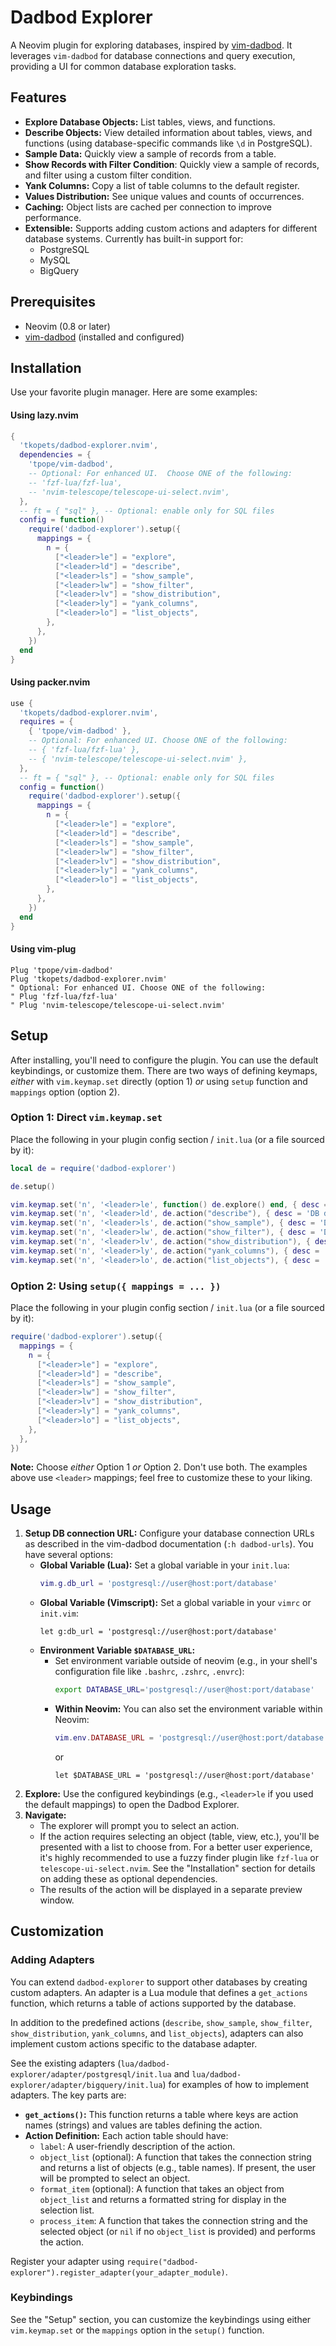 # Dadbod Explorer

A Neovim plugin for exploring databases, inspired by [vim-dadbod](https://github.com/tpope/vim-dadbod).
It leverages `vim-dadbod` for database connections and query execution, providing a UI for common database exploration tasks.

## Features

* **Explore Database Objects:** List tables, views, and functions.
* **Describe Objects:** View detailed information about tables, views, and functions (using database-specific commands like `\d` in PostgreSQL).
* **Sample Data:** Quickly view a sample of records from a table.
* **Show Records with Filter Condition**: Quickly view a sample of records, and filter using a custom filter condition.
* **Yank Columns:** Copy a list of table columns to the default register.
* **Values Distribution:** See unique values and counts of occurrences.
* **Caching:** Object lists are cached per connection to improve performance.
* **Extensible:** Supports adding custom actions and adapters for different database systems. Currently has built-in support for:
    * PostgreSQL
    * MySQL
    * BigQuery

## Prerequisites

* Neovim (0.8 or later)
* [vim-dadbod](https://github.com/tpope/vim-dadbod) (installed and configured)

## Installation

Use your favorite plugin manager.
Here are some examples:

#### Using lazy.nvim
```lua
{
  'tkopets/dadbod-explorer.nvim',
  dependencies = {
    'tpope/vim-dadbod',
    -- Optional: For enhanced UI.  Choose ONE of the following:
    -- 'fzf-lua/fzf-lua',
    -- 'nvim-telescope/telescope-ui-select.nvim',
  },
  -- ft = { "sql" }, -- Optional: enable only for SQL files
  config = function()
    require('dadbod-explorer').setup({
      mappings = {
        n = {
          ["<leader>le"] = "explore",
          ["<leader>ld"] = "describe",
          ["<leader>ls"] = "show_sample",
          ["<leader>lw"] = "show_filter",
          ["<leader>lv"] = "show_distribution",
          ["<leader>ly"] = "yank_columns",
          ["<leader>lo"] = "list_objects",
        },
      },
    })
  end
}
```

#### Using packer.nvim
```lua
use {
  'tkopets/dadbod-explorer.nvim',
  requires = {
    { 'tpope/vim-dadbod' },
    -- Optional: For enhanced UI. Choose ONE of the following:
    -- { 'fzf-lua/fzf-lua' },
    -- { 'nvim-telescope/telescope-ui-select.nvim' },
  },
  -- ft = { "sql" }, -- Optional: enable only for SQL files
  config = function()
    require('dadbod-explorer').setup({
      mappings = {
        n = {
          ["<leader>le"] = "explore",
          ["<leader>ld"] = "describe",
          ["<leader>ls"] = "show_sample",
          ["<leader>lw"] = "show_filter",
          ["<leader>lv"] = "show_distribution",
          ["<leader>ly"] = "yank_columns",
          ["<leader>lo"] = "list_objects",
        },
      },
    })
  end
}
```

#### Using vim-plug
```vim
Plug 'tpope/vim-dadbod'
Plug 'tkopets/dadbod-explorer.nvim'
" Optional: For enhanced UI. Choose ONE of the following:
" Plug 'fzf-lua/fzf-lua'
" Plug 'nvim-telescope/telescope-ui-select.nvim'
```

## Setup

After installing, you'll need to configure the plugin.
You can use the default keybindings, or customize them.
There are two ways of defining keymaps, *either* with `vim.keymap.set` directly (option 1) *or* using `setup` function and `mappings` option (option 2).

### Option 1: Direct `vim.keymap.set`

Place the following in your plugin config section / `init.lua` (or a file sourced by it):
```lua
local de = require('dadbod-explorer')

de.setup()

vim.keymap.set('n', '<leader>le', function() de.explore() end, { desc = 'DB explore' })
vim.keymap.set('n', '<leader>ld', de.action("describe"), { desc = 'DB describe object' })
vim.keymap.set('n', '<leader>ls', de.action("show_sample"), { desc = 'DB show sample records' })
vim.keymap.set('n', '<leader>lw', de.action("show_filter"), { desc = 'DB show records with filter' })
vim.keymap.set('n', '<leader>lv', de.action("show_distribution"), { desc = 'DB values distribution' })
vim.keymap.set('n', '<leader>ly', de.action("yank_columns"), { desc = 'DB yank columns' })
vim.keymap.set('n', '<leader>lo', de.action("list_objects"), { desc = 'DB list objects' })
```

### Option 2: Using `setup({ mappings = ... })`

Place the following in your plugin config section / `init.lua` (or a file sourced by it):
```lua
require('dadbod-explorer').setup({
  mappings = {
    n = {
      ["<leader>le"] = "explore",
      ["<leader>ld"] = "describe",
      ["<leader>ls"] = "show_sample",
      ["<leader>lw"] = "show_filter",
      ["<leader>lv"] = "show_distribution",
      ["<leader>ly"] = "yank_columns",
      ["<leader>lo"] = "list_objects",
    },
  },
})
```

**Note:** Choose *either* Option 1 *or* Option 2. Don't use both.
The examples above use `<leader>` mappings; feel free to customize these to your liking.

## Usage

1. **Setup DB connection URL:** Configure your database connection URLs as described in the vim-dadbod documentation (`:h dadbod-urls`). You have several options:
    * **Global Variable (Lua):** Set a global variable in your `init.lua`:
        ```lua
        vim.g.db_url = 'postgresql://user@host:port/database'
        ```
    * **Global Variable (Vimscript):** Set a global variable in your `vimrc` or `init.vim`:
        ```vim
        let g:db_url = 'postgresql://user@host:port/database'
        ```
    * **Environment Variable `$DATABASE_URL`:**
        * Set environment variable outside of neovim (e.g., in your shell's configuration file like `.bashrc`, `.zshrc`, `.envrc`):
          ```bash
          export DATABASE_URL='postgresql://user@host:port/database'
          ```
        * **Within Neovim:** You can also set the environment variable within Neovim:
            ```lua
            vim.env.DATABASE_URL = 'postgresql://user@host:port/database'
            ```
            or
             ```vim
            let $DATABASE_URL = 'postgresql://user@host:port/database'
            ```
2. **Explore:** Use the configured keybindings (e.g., `<leader>le` if you used the default mappings) to open the Dadbod Explorer.
3. **Navigate:**
    * The explorer will prompt you to select an action.
    * If the action requires selecting an object (table, view, etc.), you'll be presented with a list to choose from.
    For a better user experience, it's highly recommended to use a fuzzy finder plugin like `fzf-lua` or `telescope-ui-select.nvim`.
    See the "Installation" section for details on adding these as optional dependencies.
    * The results of the action will be displayed in a separate preview window.

## Customization

### Adding Adapters

You can extend `dadbod-explorer` to support other databases by creating custom adapters. An adapter is a Lua module that defines a `get_actions` function, which returns a table of actions supported by the database.

In addition to the predefined actions (`describe`, `show_sample`, `show_filter`, `show_distribution`, `yank_columns`, and `list_objects`), adapters can also implement custom actions specific to the database adapter.

See the existing adapters (`lua/dadbod-explorer/adapter/postgresql/init.lua` and `lua/dadbod-explorer/adapter/bigquery/init.lua`) for examples of how to implement adapters. The key parts are:

* **`get_actions()`:** This function returns a table where keys are action names (strings) and values are tables defining the action.
* **Action Definition:** Each action table should have:
    * `label`: A user-friendly description of the action.
    * `object_list` (optional): A function that takes the connection string and returns a list of objects (e.g., table names). If present, the user will be prompted to select an object.
    * `format_item` (optional): A function that takes an object from `object_list` and returns a formatted string for display in the selection list.
    * `process_item`: A function that takes the connection string and the selected object (or `nil` if no `object_list` is provided) and performs the action.

Register your adapter using `require("dadbod-explorer").register_adapter(your_adapter_module)`.

### Keybindings

See the "Setup" section, you can customize the keybindings using either `vim.keymap.set` or the `mappings` option in the `setup()` function.
